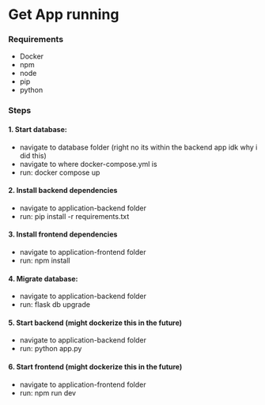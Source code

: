# Get App running
### Requirements
- Docker
- npm
- node
- pip
- python


### Steps
#### 1. Start database:
   - navigate to database folder (right no its within the backend app idk why i did this)
   - navigate to where docker-compose.yml is
   - run: docker compose up


#### 2. Install backend dependencies
   - navigate to application-backend folder
   - run: pip install -r requirements.txt


#### 3. Install frontend dependencies
   - navigate to application-frontend folder
   - run: npm install


#### 4. Migrate database:
   - navigate to application-backend folder
   - run: flask db upgrade


#### 5. Start backend (might dockerize this in the future)
   - navigate to application-backend folder
   - run: python app.py


#### 6. Start frontend (might dockerize this in the future)
   - navigate to application-frontend folder
   - run: npm run dev